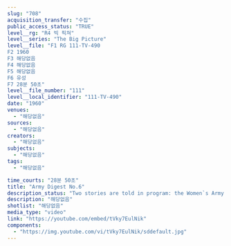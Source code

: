 ```yaml
---
slug: "708"
acquisition_transfer: "수집"
public_access_status: "TRUE"
level__rg: "R4 빅 픽쳐"
level__series: "The Big Picture"
level__file: "F1 RG 111-TV-490
F2 1960
F3 해당없음
F4 해당없음
F5 해당없음
F6 유성
F7 28분 50초"
level__file_number: "111"
level__local_identifier: "111-TV-490"
date: "1960"
venues: 
  - "해당없음"
sources: 
  - "해당없음"
creators: 
  - "해당없음"
subjects: 
  - "해당없음"
tags: 
  - "해당없음"

time_courts: "28분 50초"
title: "Army Digest No.6"
description_status: "Two stories are told in program: the Women`s Army corps Junior College Program; and the training and assignment of the airborne soldier."
description: "해당없음"
shotlist: "해당없음"
media_type: "video"
link: "https://youtube.com/embed/tVky7EulNik"
components: 
  - "https://img.youtube.com/vi/tVky7EulNik/sddefault.jpg"
---
```


